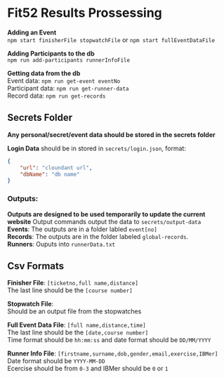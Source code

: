 # **Fit52 Results Prossessing**
**Adding an Event**\
`npm start finisherFile stopwatchFile` or `npm start fullEventDataFile`

**Adding Participants to the db**\
`npm run add-participants runnerInfoFile`

**Getting data from the db**\
Event data: `npm run get-event eventNo`\
Participant data: `npm run get-runner-data`\
Record data: `npm run get-records`

## Secrets Folder

**Any personal/secret/event data should be stored in the secrets folder**

**Login Data** should be in stored in `secrets/login.json`, format:
```json
{
    "url": "cloundant url",
    "dbName": "db name"
}
```

### **Outputs**:
**Outputs are designed to be used temporarily to update the current website**
Output commands output the data to `secrets/output-data`\
**Events**: The outputs are in a folder labled `event[no]`\
**Records**: The outputs are in the folder labeled `global-records`.\
**Runners**: Ouputs into `runnerData.txt`


## Csv Formats
**Finisher File**: `[ticketno,full name,distance]`\
The last line should be the `[course number]`

**Stopwatch File**:\
Should be an output file from the stopwatches

**Full Event Data File**: `[full name,distance,time]`\
The last line should be the `[date,course number]`\
Time format should be `hh:mm:ss` and date format should be `DD/MM/YYYY`

**Runner Info File**: `[firstname,surname,dob,gender,email,exercise,IBMer]`\
Date format should be `YYYY-MM-DD`\
Ecercise should be from `0-3` and IBMer should be `0` or `1`
